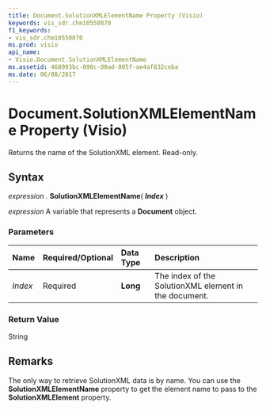 ```yaml
---
title: Document.SolutionXMLElementName Property (Visio)
keywords: vis_sdr.chm10550870
f1_keywords:
- vis_sdr.chm10550870
ms.prod: visio
api_name:
- Visio.Document.SolutionXMLElementName
ms.assetid: 460993bc-090c-00ad-805f-ae4af832ceba
ms.date: 06/08/2017
---
```



# Document.SolutionXMLElementName Property (Visio)

Returns the name of the SolutionXML element. Read-only.


## Syntax

 _expression_ . **SolutionXMLElementName**( **_Index_** )

 _expression_ A variable that represents a **Document** object.


### Parameters



|**Name**|**Required/Optional**|**Data Type**|**Description**|
|:-----|:-----|:-----|:-----|
| _Index_|Required| **Long**|The index of the SolutionXML element in the document.|

### Return Value

String


## Remarks

The only way to retrieve SolutionXML data is by name. You can use the  **SolutionXMLElementName** property to get the element name to pass to the **SolutionXMLElement** property.


